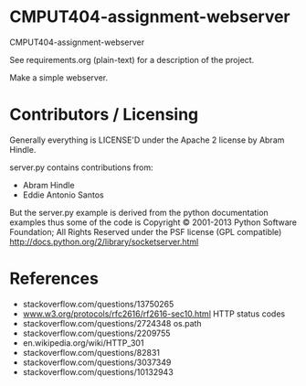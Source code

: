 CMPUT404-assignment-webserver
=============================

CMPUT404-assignment-webserver

See requirements.org (plain-text) for a description of the project.

Make a simple webserver.

Contributors / Licensing
========================

Generally everything is LICENSE'D under the Apache 2 license by Abram Hindle.

server.py contains contributions from:

* Abram Hindle
* Eddie Antonio Santos

But the server.py example is derived from the python documentation
examples thus some of the code is Copyright © 2001-2013 Python
Software Foundation; All Rights Reserved under the PSF license (GPL
compatible) http://docs.python.org/2/library/socketserver.html

References
===========
* stackoverflow.com/questions/13750265
* www.w3.org/protocols/rfc2616/rf2616-sec10.html HTTP status codes
* stackoverflow.com/questions/2724348 os.path
* stackoverflow.com/questions/2209755
* en.wikipedia.org/wiki/HTTP_301
* stackoverflow.com/questions/82831
* stackoverflow.com/questions/3037349
* stackoverflow.com/questions/10132943

